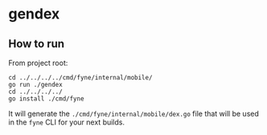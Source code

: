 # gendex

## How to run

From project root:

```console
cd ../../../../cmd/fyne/internal/mobile/
go run ./gendex
cd ../../../../
go install ./cmd/fyne
```

It will generate the `./cmd/fyne/internal/mobile/dex.go` file
that will be used in the `fyne` CLI for your next builds.
